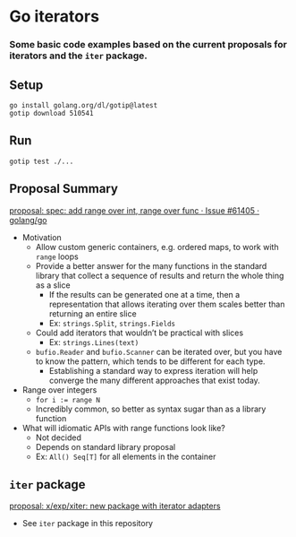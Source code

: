 # Go iterators

### Some basic code examples based on the current proposals for iterators and the `iter` package.

## Setup

```
go install golang.org/dl/gotip@latest
gotip download 510541
```

## Run
```
gotip test ./...
```

## Proposal Summary

[proposal: spec: add range over int, range over func · Issue \#61405 · golang/go](https://github.com/golang/go/issues/61405#issuecomment-1638896606)

* Motivation
    * Allow custom generic containers, e.g. ordered maps, to work with `range` loops
    * Provide a better answer for the many functions in the standard library that collect a sequence of results and return the whole thing as a slice
        * If the results can be generated one at a time, then a representation that allows iterating over them scales better than returning an entire slice
        * Ex: `strings.Split`, `strings.Fields`
    * Could add iterators that wouldn’t be practical with slices
        * Ex: `strings.Lines(text)`
    * `bufio.Reader` and `bufio.Scanner` can be iterated over, but you have to know the pattern, which tends to be different for each type. 
      * Establishing a standard way to express iteration will help converge the many different approaches that exist today.
* Range over integers
    * `for i := range N`
    * Incredibly common, so better as syntax sugar than as a library function
* What will idiomatic APIs with range functions look like?
    * Not decided
    * Depends on standard library proposal
    * Ex: `All() Seq[T]` for all elements in the container

## `iter` package

[proposal: x/exp/xiter: new package with iterator adapters](https://github.com/golang/go/issues/61898)

* See `iter` package in this repository
